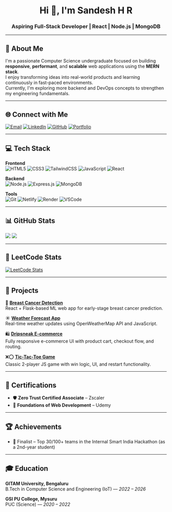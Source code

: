 <h1 align="center">Hi 👋, I'm Sandesh H R</h1>
<h3 align="center">Aspiring Full-Stack Developer | React | Node.js | MongoDB</h3>

---

## 💫 About Me
I'm a passionate Computer Science undergraduate focused on building **responsive**, **performant**, and **scalable** web applications using the **MERN stack**.<br>
I enjoy transforming ideas into real-world products and learning continuously in fast-paced environments.  
Currently, I'm exploring more backend and DevOps concepts to strengthen my engineering fundamentals.

---

## 🌐 Connect with Me
[![Email](https://img.shields.io/badge/Email-D14836?style=flat&logo=gmail&logoColor=white)](mailto:sandeshhr334@gmail.com)
[![LinkedIn](https://img.shields.io/badge/LinkedIn-0A66C2?style=flat&logo=linkedin&logoColor=white)](https://linkedin.com/in/sandesh-hr-32262a220)
[![GitHub](https://img.shields.io/badge/GitHub-000?style=flat&logo=github)](https://github.com/sandy334)
[![Portfolio](https://img.shields.io/badge/Portfolio-FF5722?style=flat&logo=Firefox&logoColor=white)](https://sandeshportfoliofrontend.netlify.app)

---

## 💻 Tech Stack

**Frontend**  
![HTML5](https://img.shields.io/badge/html5-%23E34F26.svg?style=flat&logo=html5&logoColor=white)
![CSS3](https://img.shields.io/badge/css3-%231572B6.svg?style=flat&logo=css3&logoColor=white)
![TailwindCSS](https://img.shields.io/badge/tailwindcss-%2338B2AC.svg?style=flat&logo=tailwind-css&logoColor=white)
![JavaScript](https://img.shields.io/badge/javascript-%23323330.svg?style=flat&logo=javascript&logoColor=%23F7DF1E)
![React](https://img.shields.io/badge/react-%2320232a.svg?style=flat&logo=react&logoColor=%2361DAFB)

**Backend**  
![Node.js](https://img.shields.io/badge/node.js-339933?style=flat&logo=nodedotjs&logoColor=white)
![Express.js](https://img.shields.io/badge/express.js-%23404d59.svg?style=flat&logo=express&logoColor=white)
![MongoDB](https://img.shields.io/badge/mongodb-%234ea94b.svg?style=flat&logo=mongodb&logoColor=white)

**Tools**  
![Git](https://img.shields.io/badge/git-%23F05033.svg?style=flat&logo=git&logoColor=white)
![Netlify](https://img.shields.io/badge/netlify-%23000000.svg?style=flat&logo=netlify&logoColor=white)
![Render](https://img.shields.io/badge/render-%23202b3c.svg?style=flat&logo=render&logoColor=white)
![VSCode](https://img.shields.io/badge/VS%20Code-007ACC?style=flat&logo=visual-studio-code&logoColor=white)

---

## 📊 GitHub Stats
![](https://github-readme-stats.vercel.app/api?username=sandy334&theme=tokyonight&hide_border=false&include_all_commits=true&count_private=true)
![](https://nirzak-streak-stats.vercel.app/?user=sandy334&theme=tokyonight&hide_border=false)

---

## 🧠 LeetCode Stats
[![LeetCode Stats](https://leetcard.jacoblin.cool/sandy_3_3_4?ext=heatmap)](https://leetcode.com/u/sandy_3_3_4/)

---

## 🌟 Projects

🔬 [**Breast Cancer Detection**](https://breast-cancer-prediction-detection.onrender.com/)  
React + Flask-based ML web app for early-stage breast cancer prediction.

☀️ [**Weather Forecast App**](https://65e0c9f92724210c1ad8b744--curious-kitten-a0bb67.netlify.app/)  
Real-time weather updates using OpenWeatherMap API and JavaScript.

🛍️ [**Dripsneak E-commerce**](https://6638ff4c861482f97b4e0406--resilient-cendol-5ee238.netlify.app/)  
Fully responsive e-commerce UI with product cart, checkout flow, and routing.

❌⭕ [**Tic-Tac-Toe Game**](https://65e0ce03e014d50c5664a8dc--jade-croissant-d76022.netlify.app/)  
Classic 2-player JS game with win logic, UI, and restart functionality.

---

## 📜 Certifications
- 🛡️ **Zero Trust Certified Associate** – Zscaler  
- 🧠 **Foundations of Web Development** – Udemy  

---

## 🏆 Achievements
- 🥇 Finalist – Top 30/100+ teams in the Internal Smart India Hackathon (as a 2nd-year student)

---

## 🎓 Education
**GITAM University, Bengaluru**  
B.Tech in Computer Science and Engineering (IoT) — *2022 – 2026*

**GSI PU College, Mysuru**  
PUC (Science) — *2020 – 2022*

<!-- 🚀 Built with ❤️ by Sandesh using markdown magic ✨ -->
